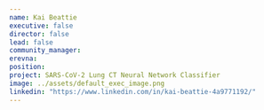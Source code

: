```yaml
---
name: Kai Beattie
executive: false
director: false
lead: false
community_manager:
erevna:    
position:
project: SARS-CoV-2 Lung CT Neural Network Classifier
image: ../assets/default_exec_image.png
linkedin: "https://www.linkedin.com/in/kai-beattie-4a9771192/"
---
```

